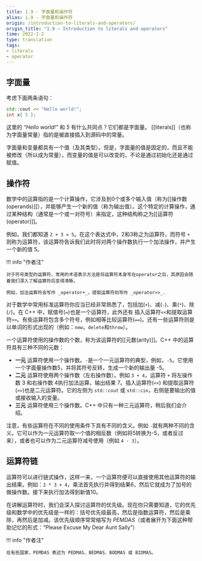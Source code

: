 ```yaml
---
title: 1.9 - 字面量和操作符
alias: 1.9 - 字面量和操作符
origin: /introduction-to-literals-and-operators/
origin_title: "1.9 — Introduction to literals and operators"
time: 2022-1-2
type: translation
tags:
- literals
- operator
---
```



## 字面量

考虑下面两条语句：

```cpp
std::cout << "Hello world!";
int x{ 5 };
```

这里的 _“Hello world!”_ 和 _5_ 有什么共同点？它们都是字面量。 [[literals]]（也称为字面量常量）指的是被直接插入到源码中的常量。

字面量和变量都具有一个值（及其类型）。但是，字面量的值是固定的，而且不能被修改（所以成为常量），而变量的值是可以改变的，不论是通过初始化还是通过赋值。

## 操作符

数学中的运算指的是一个计算操作，它涉及到0个或多个输入值（称为[[操作数(operands)]]），并能够产生一个新的值（称为输出值）。这个特定的计算操作，通过某种结构（通常是一个或一对符号）来指定，这种结构称之为[[运算符(operator)]]。

例如，我们都知道 `2 + 3 = 5`。在这个表达式中，2和3称之为运算符，而符号 `+` 则称为运算符，该运算符告诉我们此时将对两个操作数执行一个加法操作，并产生一个新的值 5。

!!! info "作者注"

	对于符号类型的运算符，常用的术语表示方法是将运算符本身写在operator之后，其原因会随着我们深入了解运算符后变得清晰。

	例如，加法运算符会写作 _operator+_，提取运算符则写作 _operator>>_.

对于数学中常用标准运算符你应当已经非常熟悉了，包括加(`+`)、减(`-`)、乘(`*`)、除(`/`)。在 C++ 中，赋值号(`=`)也是一个运算符，此外还有 插入运算符`<<`和提取运算符`>>`。有些运算符包含多个符号，例如相等比较运算符(`==`)。还有一些运算符则是以单词的形式出现的（例如：`new`，`delete`和`throw`）。

一个运算符使用的操作数的个数，称为该运算符的[[元数(arity)]]。C++ 中的运算符具有三种不同的元数：

- **一元** 运算符使用一个操作数。`-`是一个一元运算符的典型，例如，`-5`。它使用一个字面量操作数5，并将其符号反转，生成一个新的输出量 -5。
- **二元** 运算符使用两个操作数（左右操作数）。例如 `3 + 4`，运算符 `+` 将左操作数 3 和右操作数 4执行加法运算，输出结果 7。插入运算符(`<<`) 和提取运算符(`>>`)也是二元运算符。它的左侧为 `std::cout` 或 `std::cin`，右侧是要输出的值或接收输入的变量。
- **三元** 运算符使用三个操作数。C++ 中只有一种三元运算符，稍后我们会介绍。

注意，有些运算符在不同的使用条件下具有不同的含义。例如 `-`就有两种不同的含义。它可以作为一元运算符取一个值的相反数（例如将5转换为-5，或者反过来），或者也可以作为二元运算符减号使用（例如 `4 - 3`）。

## 运算符链

运算符可以进行链式操作，这样一来，一个运算符便可以直接使用其他运算符的输出结果。例如：`2 * 3 + 4`，乘法首先执行并得到结果6，然后它就成为了加号的做操作数。接下来执行加法得到新值10。

在讲解运算符时，我们会深入探讨运算符的优先级。现在你只需要知道，它的优先级和数学中的优先级是一样的：括号优先级最高，然后是指数运算符，然后是乘除，再然后是加减。该优先级顺序常常缩写为 _PEMDAS_（或者展开为下面这种帮助记忆的形式：“Please Excuse My Dear Aunt Sally”）

!!! info "作者注"

	在有些国家，PEMDAS 表述为 PEDMAS、BEDMAS、BODMAS 或 BIDMAS。